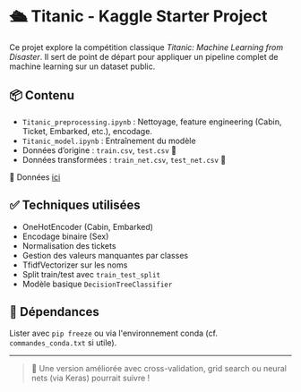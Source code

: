 # 🛳️ Titanic - Kaggle Starter Project

Ce projet explore la compétition classique *Titanic: Machine Learning from Disaster*. Il sert de point de départ pour appliquer un pipeline complet de machine learning sur un dataset public.

## 📦 Contenu

- `Titanic_preprocessing.ipynb` : Nettoyage, feature engineering (Cabin, Ticket, Embarked, etc.), encodage.
- `Titanic_model.ipynb` : Entraînement du modèle
- Données d’origine : `train.csv`, `test.csv` 🔗
- Données transformées : `train_net.csv`, `test_net.csv` 🔗

🔗 Données [ici](https://huggingface.co/datasets/0wI/titanic-survival)

## ✅ Techniques utilisées

- OneHotEncoder (Cabin, Embarked)
- Encodage binaire (Sex)
- Normalisation des tickets
- Gestion des valeurs manquantes par classes
- TfidfVectorizer sur les noms
- Split train/test avec `train_test_split`
- Modèle basique `DecisionTreeClassifier`

## 🔧 Dépendances

Lister avec `pip freeze` ou via l'environnement conda (cf. `commandes_conda.txt` si utile).

---

> 💬 Une version améliorée avec cross-validation, grid search ou neural nets (via Keras) pourrait suivre !
